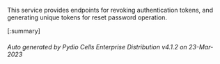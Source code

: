 






This service provides endpoints for revoking authentication tokens, and generating unique tokens for reset password operation.

[:summary]

###### Auto generated by Pydio Cells Enterprise Distribution v4.1.2 on 23-Mar-2023
